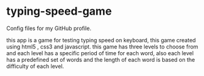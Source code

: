 # typing-speed-game
Config files for my GitHub profile.

this app is a game for testing typing speed on keyboard, this game created using html5 , css3 and javascript. this game has three levels to choose from and each level has 
a specific period of time for each word, also each level has a predefined set of words and the length of each word is based on the difficulty of each level.
